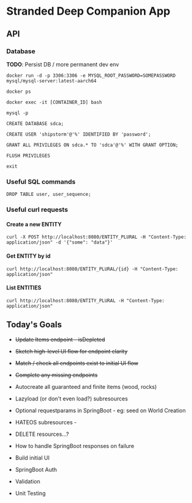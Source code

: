 # Stranded Deep Companion App

## API

### Database

**TODO**: Persist DB / more permanent dev env

`docker run -d -p 3306:3306 -e MYSQL_ROOT_PASSWORD=SOMEPASSWORD mysql/mysql-server:latest-aarch64`

`docker ps`

`docker exec -it [CONTAINER_ID] bash`

`mysql -p`

`CREATE DATABASE sdca;`

`CREATE USER 'shipstorm'@'%' IDENTIFIED BY 'password';`

`GRANT ALL PRIVILEGES ON sdca.* TO 'sdca'@'%' WITH GRANT OPTION;`

`FLUSH PRIVILEGES`

`exit`

### Useful SQL commands

`DROP TABLE user, user_sequence;`

### Useful curl requests

#### Create a new ENTITY
`curl -X POST http://localhost:8080/ENTITY_PLURAL -H "Content-Type: application/json" -d '{"some": "data"}'`

#### Get ENTITY by id
`curl http://localhost:8080/ENTITY_PLURAL/{id} -H "Content-Type: application/json"`

#### List ENTITIES
`curl http://localhost:8080/ENTITY_PLURAL -H "Content-Type: application/json"`

Today's Goals
---

 - ~~Update Items endpoint  - isDepleted~~
 - ~~Sketch high-level UI flow for endpoint clarity~~
 - ~~Match / check all endpoints exist to initial UI flow~~
 - ~~Complete any missing endpoints~~
 - Autocreate all guaranteed and finite items (wood, rocks)
 - Lazyload (or don't even load?) subresources
 - Optional requestparams in SpringBoot - eg: seed on World Creation
 - HATEOS subresources - 
 - DELETE resources...?
 - How to handle SpringBoot responses on failure

 - Build initial UI
 - SpringBoot Auth
 - Validation
 - Unit Testing